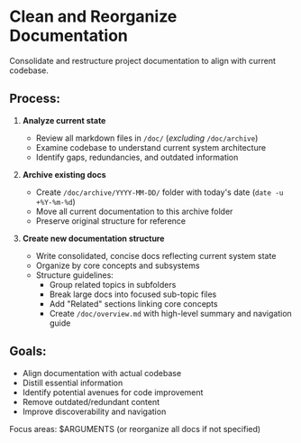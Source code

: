 # Clean and Reorganize Documentation

Consolidate and restructure project documentation to align with current codebase.

## Process:

1. **Analyze current state**
   - Review all markdown files in `/doc/` (_excluding_ `/doc/archive`)
   - Examine codebase to understand current system architecture
   - Identify gaps, redundancies, and outdated information

2. **Archive existing docs**
   - Create `/doc/archive/YYYY-MM-DD/` folder with today's date (`date -u +%Y-%m-%d`)
   - Move all current documentation to this archive folder
   - Preserve original structure for reference

3. **Create new documentation structure**
   - Write consolidated, concise docs reflecting current system state
   - Organize by core concepts and subsystems
   - Structure guidelines:
     - Group related topics in subfolders
     - Break large docs into focused sub-topic files
     - Add "Related" sections linking core concepts
     - Create `/doc/overview.md` with high-level summary and navigation guide

## Goals:
- Align documentation with actual codebase
- Distill essential information
- Identify potential avenues for code improvement
- Remove outdated/redundant content
- Improve discoverability and navigation

Focus areas: $ARGUMENTS (or reorganize all docs if not specified)
